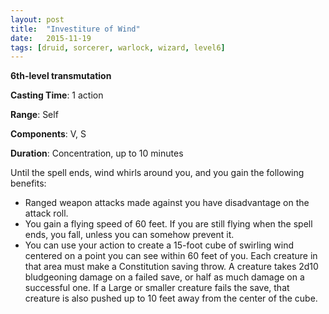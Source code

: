 ```yaml
---
layout: post
title:  "Investiture of Wind"
date:   2015-11-19
tags: [druid, sorcerer, warlock, wizard, level6]
---
```


**6th-level transmutation**

**Casting Time**: 1 action

**Range**: Self

**Components**: V, S

**Duration**: Concentration, up to 10 minutes

Until the spell ends, wind whirls around you, and you gain the following benefits:
* Ranged weapon attacks made against you have disadvantage on the attack roll.
* You gain a flying speed of 60 feet. If you are still flying when the spell ends, you fall, unless you can somehow prevent it.
* You can use your action to create a 15-foot cube of swirling wind centered on a point you can see within 60 feet of you. Each creature in that area must make a Constitution saving throw. A creature takes 2d10 bludgeoning damage on a failed save, or half as much damage on a successful one. If a Large or smaller creature fails the save, that creature is also pushed up to 10 feet away from the center of the cube.
